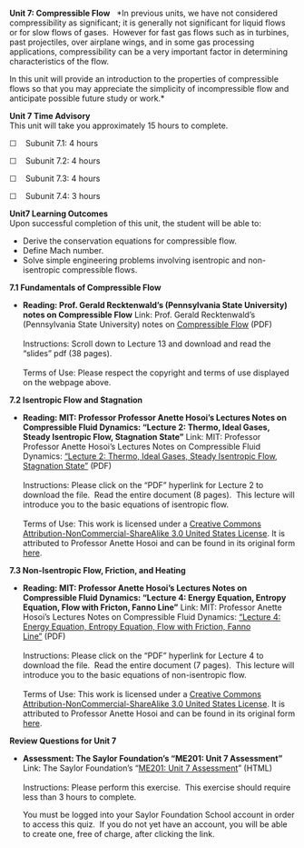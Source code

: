 **Unit 7: Compressible Flow** <span id="7"></span> 
*In previous units, we have not considered compressibility as
significant; it is generally not significant for liquid flows or for
slow flows of gases.  However for fast gas flows such as in turbines,
past projectiles, over airplane wings, and in some gas processing
applications, compressibility can be a very important factor in
determining characteristics of the flow.  
  
 In this unit will provide an introduction to the properties of
compressible flows so that you may appreciate the simplicity of
incompressible flow and anticipate possible future study or work.*

**Unit 7 Time Advisory**  
This unit will take you approximately 15 hours to complete.

☐    Subunit 7.1: 4 hours

☐    Subunit 7.2: 4 hours

☐    Subunit 7.3: 4 hours

☐    Subunit 7.4: 3 hours

**Unit7 Learning Outcomes**  
Upon successful completion of this unit, the student will be able to:  
-   Derive the conservation equations for compressible flow.
-   Define Mach number.
-   Solve simple engineering problems involving isentropic and
    non-isentropic compressible flows.

**7.1 Fundamentals of Compressible Flow** <span id="7.1"></span> 
-   **Reading: Prof. Gerald Recktenwald’s (Pennsylvania State
    University) notes on Compressible Flow**
    Link: Prof. Gerald Recktenwald’s (Pennsylvania State University)
    notes on [Compressible
    Flow](http://web.cecs.pdx.edu/~gerry/class/ME322/notes/) (PDF)  
        
     Instructions: Scroll down to Lecture 13 and download and read the
    “slides” pdf (38 pages).  
        
     Terms of Use: Please respect the copyright and terms of use
    displayed on the webpage above.

**7.2 Isentropic Flow and Stagnation** <span id="7.2"></span> 
-   **Reading: MIT: Professor Professor Anette Hosoi’s Lectures Notes on
    Compressible Fluid Dynamics: “Lecture 2: Thermo, Ideal Gases, Steady
    Isentropic Flow, Stagnation State”**
    Link: MIT: Professor Professor Anette Hosoi’s Lectures Notes on
    Compressible Fluid Dynamics: [“Lecture 2: Thermo, Ideal Gases,
    Steady Isentropic Flow, Stagnation
    State”](http://www.saylor.org/site/wp-content/uploads/2011/07/ME201-7.3.pdf) (PDF)  
        
     Instructions: Please click on the “PDF” hyperlink for Lecture 2 to
    download the file.  Read the entire document (8 pages).  This
    lecture will introduce you to the basic equations of isentropic
    flow.  
        
     Terms of Use: This work is licensed under a [Creative Commons
    Attribution-NonCommercial-ShareAlike 3.0 United States
    License](http://creativecommons.org/licenses/by-nc-sa/3.0/us/). It
    is attributed to Professor Anette Hosoi and can be found in its
    original form
    [here](http://ocw.mit.edu/courses/mechanical-engineering/2-26-compressible-fluid-dynamics-spring-2004/lecture-notes/lec2.pdf).

**7.3 Non-Isentropic Flow, Friction, and Heating** <span
id="7.3"></span> 
-   **Reading: MIT: Professor Anette Hosoi’s Lectures Notes on
    Compressible Fluid Dynamics: “Lecture 4: Energy Equation, Entropy
    Equation, Flow with Fricton, Fanno Line”**
    Link: MIT: Professor Anette Hosoi’s Lectures Notes on Compressible
    Fluid Dynamics: [“Lecture 4: Energy Equation, Entropy Equation, Flow
    with Friction, Fanno
    Line”](http://www.saylor.org/site/wp-content/uploads/2011/07/ME201-7.4.pdf) (PDF)  
        
     Instructions: Please click on the “PDF” hyperlink for Lecture 4 to
    download the file.  Read the entire document (7 pages).  This
    lecture will introduce you to the basic equations of non-isentropic
    flow.  
        
     Terms of Use: This work is licensed under a [Creative Commons
    Attribution-NonCommercial-ShareAlike 3.0 United States
    License](http://creativecommons.org/licenses/by-nc-sa/3.0/us/). It
    is attributed to Professor Anette Hosoi and can be found in its
    original form
    [here](http://ocw.mit.edu/courses/mechanical-engineering/2-26-compressible-fluid-dynamics-spring-2004/lecture-notes/lec4.pdf).

**Review Questions for Unit 7** <span id="7.4"></span> 
-   **Assessment: The Saylor Foundation’s “ME201: Unit 7 Assessment”**
    Link: The Saylor Foundation’s “[ME201: Unit 7
    Assessment](http://school.saylor.org/mod/quiz/view.php?id=973)”
    (HTML)  
        
     Instructions: Please perform this exercise.  This exercise should
    require less than 3 hours to complete.  
      
     You must be logged into your Saylor Foundation School account in
    order to access this quiz.  If you do not yet have an account, you
    will be able to create one, free of charge, after clicking the
    link. 


